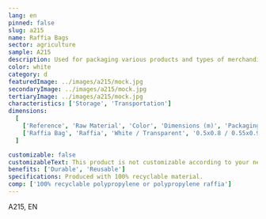 ```yaml
---
lang: en
pinned: false
slug: a215
name: Raffia Bags
sector: agriculture
sample: A215
description: Used for packaging various products and types of merchandise, facilitating handling and transportation.
color: white
category: d
featuredImage: ../images/a215/mock.jpg
secondaryImage: ../images/a215/mock.jpg
tertiaryImage: ../images/a215/mock.jpg
characteristics: ['Storage', 'Transportation']
dimensions:
  [
    ['Reference', 'Raw Material', 'Color', 'Dimensions (m)', 'Packaging (units)'],
    ['Raffia Bag', 'Raffia', 'White / Transparent', '0.5x0.8 / 0.55x0.95 / 0.6x1.0', '1000'],
  ]

customizable: false
customizableText: This product is not customizable according to your needs. Contact us for more information.
benefits: ['Durable', 'Reusable']
specifications: Produced with 100% recyclable material.
comp: ['100% recyclable polypropylene or polypropylene raffia']
---
```


A215, EN
